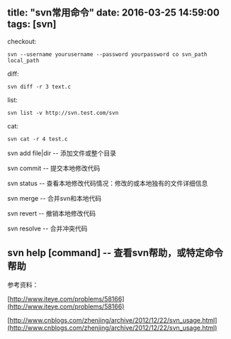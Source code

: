 title: "svn常用命令"
date: 2016-03-25 14:59:00
tags: [svn]
---
checkout:

	svn --username yourusername --password yourpassword co svn_path local_path 

diff:

	svn diff -r 3 text.c

list:

	svn list -v http://svn.test.com/svn
	
cat:

	svn cat -r 4 test.c 
	
svn add file|dir -- 添加文件或整个目录

svn commit  -- 提交本地修改代码

svn status    -- 查看本地修改代码情况：修改的或本地独有的文件详细信息

svn merge   -- 合并svn和本地代码

svn revert   -- 撤销本地修改代码

svn resolve -- 合并冲突代码

svn help [command] -- 查看svn帮助，或特定命令帮助
------
参考资料：

[http://www.iteye.com/problems/58166](http://www.iteye.com/problems/58166)

[http://www.cnblogs.com/zhenjing/archive/2012/12/22/svn_usage.html](http://www.cnblogs.com/zhenjing/archive/2012/12/22/svn_usage.html)

